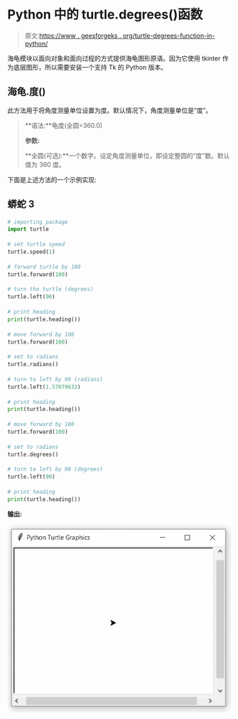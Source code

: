 # Python 中的 turtle.degrees()函数

> 原文:[https://www . geesforgeks . org/turtle-degrees-function-in-python/](https://www.geeksforgeeks.org/turtle-degrees-function-in-python/)

海龟模块以面向对象和面向过程的方式提供海龟图形原语。因为它使用 tkinter 作为底层图形，所以需要安装一个支持 Tk 的 Python 版本。

## 海龟.度()

此方法用于将角度测量单位设置为度。默认情况下，角度测量单位是“度”。

> **语法:**龟度(全圆=360.0)
> 
> **参数:**
> 
> **全圆(可选):**一个数字。设定角度测量单位，即设定整圆的“度”数。默认值为 360 度。

下面是上述方法的一个示例实现:

## 蟒蛇 3

```py
# importing package
import turtle

# set turtle speed
turtle.speed(1)

# forward turtle by 100
turtle.forward(100)

# turn the turtle (degrees)
turtle.left(90)

# print heading
print(turtle.heading())

# move forward by 100
turtle.forward(100)

# set to radians
turtle.radians()

# turn to left by 90 (radians)
turtle.left(1.57079633)

# print heading
print(turtle.heading())

# move forward by 100
turtle.forward(100)

# set to radians
turtle.degrees()

# turn to left by 90 (degrees)
turtle.left(90)

# print heading
print(turtle.heading())
```

**输出:**

![](img/5bde319aa32d02d53cf390e5bc900cf0.png)